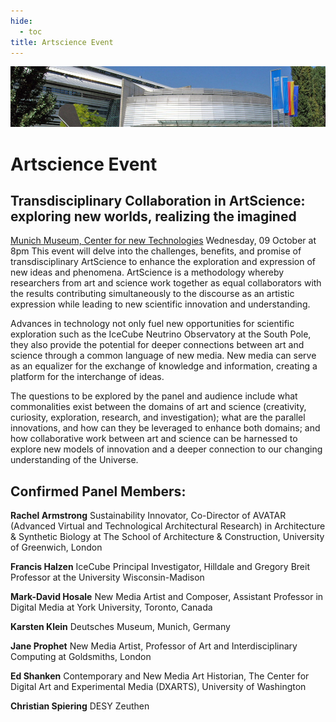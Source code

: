 ```yaml
---
hide:
  - toc
title: Artscience Event
---
```


![2013 Fall Collaboration Meeting](munich2013-header.jpg)

# Artscience Event

## Transdisciplinary Collaboration in ArtScience: exploring new worlds, realizing the imagined

[Munich Museum, Center for new Technologies](http://www.deutsches-museum.de/en/exhibitions/new-technologies/)
Wednesday, 09 October at 8pm
This event will delve into the challenges, benefits, and promise of transdisciplinary ArtScience to enhance the exploration and expression of new ideas and phenomena. ArtScience is a methodology whereby researchers from art and science work together as equal collaborators with the results contributing simultaneously to the discourse as an artistic expression while leading to new scientific innovation and understanding.
 
Advances in technology not only fuel new opportunities for scientific exploration such as the IceCube Neutrino Observatory at the South Pole, they also provide the potential for deeper connections between art and science through a common language of new media. New media can serve as an equalizer for the exchange of knowledge and information, creating a platform for the interchange of ideas.
 
The questions to be explored by the panel and audience include what commonalities exist between the domains of art and science (creativity, curiosity, exploration, research, and investigation); what are the parallel innovations, and how can they be leveraged to enhance both domains; and how collaborative work between art and science can be harnessed to explore new models of innovation and a deeper connection to our changing understanding of the Universe.
 
## Confirmed Panel Members:
 
**Rachel Armstrong**
Sustainability Innovator, Co-Director of AVATAR (Advanced Virtual and Technological Architectural Research) in Architecture & Synthetic Biology at The School of Architecture & Construction, University of Greenwich, London

**Francis Halzen**
IceCube Principal Investigator, Hilldale and Gregory Breit Professor at the University Wisconsin-Madison

**Mark-David Hosale**
New Media Artist and Composer, Assistant Professor in Digital Media at York University, Toronto, Canada

**Karsten Klein**
Deutsches Museum, Munich, Germany

**Jane Prophet**
New Media Artist, Professor of Art and Interdisciplinary Computing at Goldsmiths, London

**Ed Shanken**
Contemporary and New Media Art Historian, The Center for Digital Art and Experimental Media (DXARTS), University of Washington

**Christian Spiering**
DESY Zeuthen
